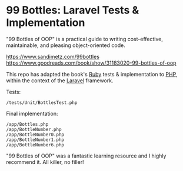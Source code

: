# 99 Bottles: Laravel Tests &amp; Implementation

"99 Bottles of OOP" is a practical guide to writing cost-effective, maintainable, and pleasing object-oriented code.

https://www.sandimetz.com/99bottles  
https://www.goodreads.com/book/show/31183020-99-bottles-of-oop

This repo has adapted the book's [Ruby](https://www.ruby-lang.org) tests & implementation to [PHP](https://php.net), within the context of the [Laravel](https://laravel.com/docs/5.4 "Laravel 5.4 Documentation") framework.

Tests:

```
/tests/Unit/BottlesTest.php
```

Final implementation:

```
/app/Bottles.php
/app/BottleNumber.php
/app/BottleNumber0.php
/app/BottleNumber1.php
/app/BottleNumber6.php
```

"99 Bottles of OOP" was a fantastic learning resource and I highly recommend it. All killer, no filler!
